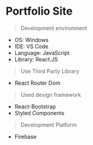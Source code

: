 # Portfolio Site

> Development environment

- OS: Windows
- IDE: VS Code
- Language: JavaScript
- Library: React.JS

> Use Third Party Library

- React Router Dom

> Used design framework

- React-Bootstrap
- Styled Components

> Development Platform

- Firebase

